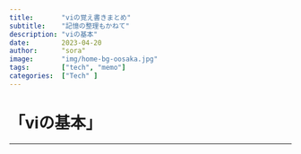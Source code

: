 ```yaml
---
title:       "viの覚え書きまとめ"
subtitle:    "記憶の整理もかねて"
description: "viの基本"
date:        2023-04-20
author:      "sora"
image:       "img/home-bg-oosaka.jpg"
tags:        ["tech", "memo"]
categories:  ["Tech" ]
---
```


# 「viの基本」
***

